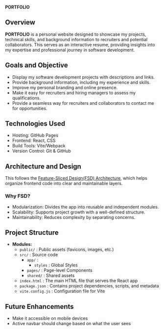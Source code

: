 
**PORTFOLIO**

## Overview
**PORTFOLIO** is a personal website designed to showcase my projects, technical skills, and background information to recruiters and potential collaborators. This serves as an interactive resume, providing insights into my expertise and professional journey in software development.

## Goals and Objective
- Display my software development projects with descriptions and links.
- Provide background information, including my experience and skills.
- Improve my personal branding and online presence.
- Make it easy for recruiters and hiring managers to assess my qualifications.
- Provide a seamless way for recruiters and collaborators to contact me for opportunities.
  
## Technologies Used
- Hosting: GitHub Pages
- Frontend: React, CSS
- Build Tools: Vite/Webpack
- Version Control: Git & GitHub

## Architecture and Design
This follows the [Feature-Sliced Design(FSD) Architecture](https://feature-sliced.design/), which helps organize frontend code into clear and maintainable layers.

### Why FSD?
- Modularization: Divides the app into reusable and independent modules.
- Scalability: Supports project growth with a well-defined structure.
- Maintainability: Reduces complexity by separating concerns.

## Project Structure
- **Modules:**
  - `public/` : Public assets (favicons, images, etc.)
  - `src/` : Source code
    - `app/` :
      - `styles` : Global Styles
    - `pages/` : Page-level Components
    - `shared/` : Shared assets 
  - `index.html` : The main HTML file that serves the React app
  - `package.json` : Contains project dependencies, scripts, and metadata
  - `vite.config.js` : Configuration file for Vite






## Future Enhancements
- Make it accessible on mobile devices
- Active navbar should change based on what the user sees
  
